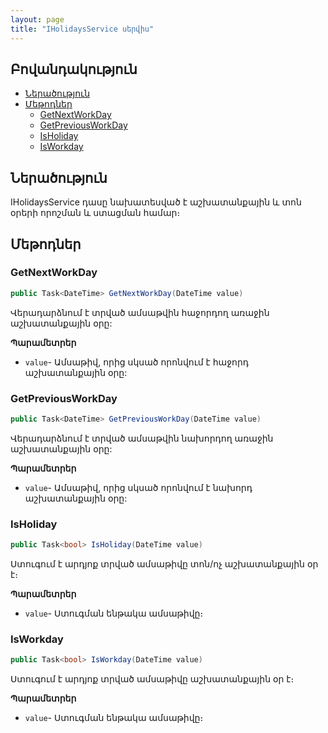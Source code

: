 ```yaml
---
layout: page
title: "IHolidaysService սերվիս" 
---
```


## Բովանդակություն

- [Ներածություն](#ներածություն)
- [Մեթոդներ](#մեթոդներ)
  - [GetNextWorkDay](#getnextworkday)
  - [GetPreviousWorkDay](#getpreviousworkday)
  - [IsHoliday](#isholiday)
  - [IsWorkday](#isworkday)

## Ներածություն

IHolidaysService դասը նախատեսված է աշխատանքային և տոն օրերի որոշման և ստացման համար։

## Մեթոդներ

### GetNextWorkDay

```c#
public Task<DateTime> GetNextWorkDay(DateTime value)
```

Վերադարձնում է տրված ամսաթվին հաջորդող առաջին աշխատանքային օրը:

**Պարամետրեր**

* `value`- Ամսաթիվ, որից սկսած որոնվում է հաջորդ աշխատանքային օրը:

### GetPreviousWorkDay

```c#
public Task<DateTime> GetPreviousWorkDay(DateTime value)
```

Վերադարձնում է տրված ամսաթվին նախորդող առաջին աշխատանքային օրը:

**Պարամետրեր**

* `value`- Ամսաթիվ, որից սկսած որոնվում է նախորդ աշխատանքային օրը:

### IsHoliday

```c#
public Task<bool> IsHoliday(DateTime value)
```

Ստուգում է արդյոք տրված ամսաթիվը տոն/ոչ աշխատանքային օր է։

**Պարամետրեր**

* `value`- Ստուգման ենթակա ամսաթիվը։

### IsWorkday

```c#
public Task<bool> IsWorkday(DateTime value)
```

Ստուգում է արդյոք տրված ամսաթիվը աշխատանքային օր է։

**Պարամետրեր**

* `value`- Ստուգման ենթակա ամսաթիվը։
